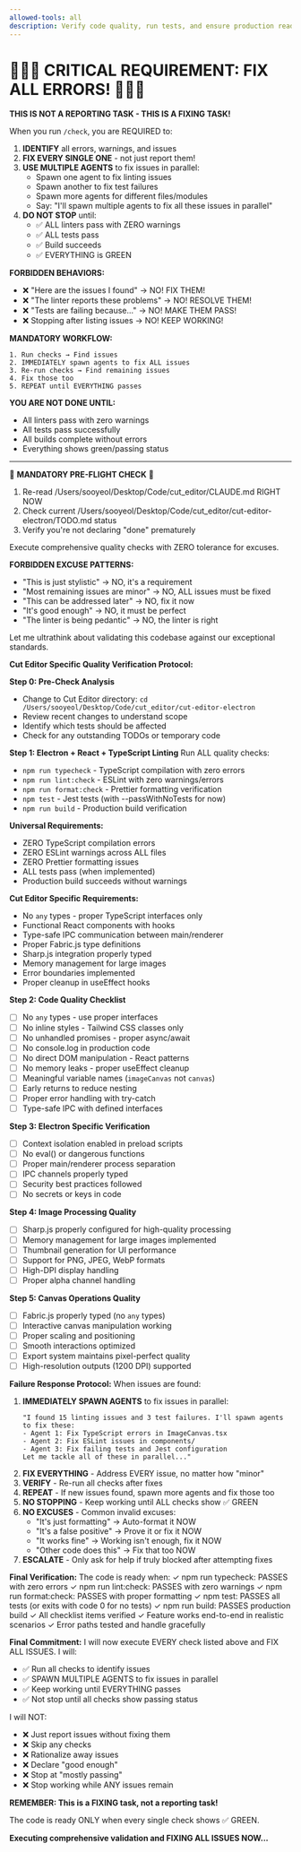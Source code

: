 ```yaml
---
allowed-tools: all
description: Verify code quality, run tests, and ensure production readiness for Cut Editor
---
```


# 🚨🚨🚨 CRITICAL REQUIREMENT: FIX ALL ERRORS! 🚨🚨🚨

**THIS IS NOT A REPORTING TASK - THIS IS A FIXING TASK!**

When you run `/check`, you are REQUIRED to:

1. **IDENTIFY** all errors, warnings, and issues
2. **FIX EVERY SINGLE ONE** - not just report them!
3. **USE MULTIPLE AGENTS** to fix issues in parallel:
   - Spawn one agent to fix linting issues
   - Spawn another to fix test failures
   - Spawn more agents for different files/modules
   - Say: "I'll spawn multiple agents to fix all these issues in parallel"
4. **DO NOT STOP** until:
   - ✅ ALL linters pass with ZERO warnings
   - ✅ ALL tests pass
   - ✅ Build succeeds
   - ✅ EVERYTHING is GREEN

**FORBIDDEN BEHAVIORS:**
- ❌ "Here are the issues I found" → NO! FIX THEM!
- ❌ "The linter reports these problems" → NO! RESOLVE THEM!
- ❌ "Tests are failing because..." → NO! MAKE THEM PASS!
- ❌ Stopping after listing issues → NO! KEEP WORKING!

**MANDATORY WORKFLOW:**
```
1. Run checks → Find issues
2. IMMEDIATELY spawn agents to fix ALL issues
3. Re-run checks → Find remaining issues
4. Fix those too
5. REPEAT until EVERYTHING passes
```

**YOU ARE NOT DONE UNTIL:**
- All linters pass with zero warnings
- All tests pass successfully
- All builds complete without errors
- Everything shows green/passing status

---

🛑 **MANDATORY PRE-FLIGHT CHECK** 🛑
1. Re-read /Users/sooyeol/Desktop/Code/cut_editor/CLAUDE.md RIGHT NOW
2. Check current /Users/sooyeol/Desktop/Code/cut_editor/cut-editor-electron/TODO.md status
3. Verify you're not declaring "done" prematurely

Execute comprehensive quality checks with ZERO tolerance for excuses.

**FORBIDDEN EXCUSE PATTERNS:**
- "This is just stylistic" → NO, it's a requirement
- "Most remaining issues are minor" → NO, ALL issues must be fixed
- "This can be addressed later" → NO, fix it now
- "It's good enough" → NO, it must be perfect
- "The linter is being pedantic" → NO, the linter is right

Let me ultrathink about validating this codebase against our exceptional standards.

**Cut Editor Specific Quality Verification Protocol:**

**Step 0: Pre-Check Analysis**
- Change to Cut Editor directory: `cd /Users/sooyeol/Desktop/Code/cut_editor/cut-editor-electron`
- Review recent changes to understand scope
- Identify which tests should be affected
- Check for any outstanding TODOs or temporary code

**Step 1: Electron + React + TypeScript Linting**
Run ALL quality checks:
- `npm run typecheck` - TypeScript compilation with zero errors
- `npm run lint:check` - ESLint with zero warnings/errors
- `npm run format:check` - Prettier formatting verification
- `npm test` - Jest tests (with --passWithNoTests for now)
- `npm run build` - Production build verification

**Universal Requirements:**
- ZERO TypeScript compilation errors
- ZERO ESLint warnings across ALL files
- ZERO Prettier formatting issues
- ALL tests pass (when implemented)
- Production build succeeds without warnings

**Cut Editor Specific Requirements:**
- No `any` types - proper TypeScript interfaces only
- Functional React components with hooks
- Type-safe IPC communication between main/renderer
- Proper Fabric.js type definitions
- Sharp.js integration properly typed
- Memory management for large images
- Error boundaries implemented
- Proper cleanup in useEffect hooks

**Step 2: Code Quality Checklist**
- [ ] No `any` types - use proper interfaces
- [ ] No inline styles - Tailwind CSS classes only
- [ ] No unhandled promises - proper async/await
- [ ] No console.log in production code
- [ ] No direct DOM manipulation - React patterns
- [ ] No memory leaks - proper useEffect cleanup
- [ ] Meaningful variable names (`imageCanvas` not `canvas`)
- [ ] Early returns to reduce nesting
- [ ] Proper error handling with try-catch
- [ ] Type-safe IPC with defined interfaces

**Step 3: Electron Specific Verification**
- [ ] Context isolation enabled in preload scripts
- [ ] No eval() or dangerous functions
- [ ] Proper main/renderer process separation
- [ ] IPC channels properly typed
- [ ] Security best practices followed
- [ ] No secrets or keys in code

**Step 4: Image Processing Quality**
- [ ] Sharp.js properly configured for high-quality processing
- [ ] Memory management for large images implemented
- [ ] Thumbnail generation for UI performance
- [ ] Support for PNG, JPEG, WebP formats
- [ ] High-DPI display handling
- [ ] Proper alpha channel handling

**Step 5: Canvas Operations Quality**
- [ ] Fabric.js properly typed (no `any` types)
- [ ] Interactive canvas manipulation working
- [ ] Proper scaling and positioning
- [ ] Smooth interactions optimized
- [ ] Export system maintains pixel-perfect quality
- [ ] High-resolution outputs (1200 DPI) supported

**Failure Response Protocol:**
When issues are found:
1. **IMMEDIATELY SPAWN AGENTS** to fix issues in parallel:
   ```
   "I found 15 linting issues and 3 test failures. I'll spawn agents to fix these:
   - Agent 1: Fix TypeScript errors in ImageCanvas.tsx
   - Agent 2: Fix ESLint issues in components/
   - Agent 3: Fix failing tests and Jest configuration
   Let me tackle all of these in parallel..."
   ```
2. **FIX EVERYTHING** - Address EVERY issue, no matter how "minor"
3. **VERIFY** - Re-run all checks after fixes
4. **REPEAT** - If new issues found, spawn more agents and fix those too
5. **NO STOPPING** - Keep working until ALL checks show ✅ GREEN
6. **NO EXCUSES** - Common invalid excuses:
   - "It's just formatting" → Auto-format it NOW
   - "It's a false positive" → Prove it or fix it NOW
   - "It works fine" → Working isn't enough, fix it NOW
   - "Other code does this" → Fix that too NOW
7. **ESCALATE** - Only ask for help if truly blocked after attempting fixes

**Final Verification:**
The code is ready when:
✓ npm run typecheck: PASSES with zero errors
✓ npm run lint:check: PASSES with zero warnings
✓ npm run format:check: PASSES with proper formatting
✓ npm test: PASSES all tests (or exits with code 0 for no tests)
✓ npm run build: PASSES production build
✓ All checklist items verified
✓ Feature works end-to-end in realistic scenarios
✓ Error paths tested and handle gracefully

**Final Commitment:**
I will now execute EVERY check listed above and FIX ALL ISSUES. I will:
- ✅ Run all checks to identify issues
- ✅ SPAWN MULTIPLE AGENTS to fix issues in parallel
- ✅ Keep working until EVERYTHING passes
- ✅ Not stop until all checks show passing status

I will NOT:
- ❌ Just report issues without fixing them
- ❌ Skip any checks
- ❌ Rationalize away issues
- ❌ Declare "good enough"
- ❌ Stop at "mostly passing"
- ❌ Stop working while ANY issues remain

**REMEMBER: This is a FIXING task, not a reporting task!**

The code is ready ONLY when every single check shows ✅ GREEN.

**Executing comprehensive validation and FIXING ALL ISSUES NOW...**